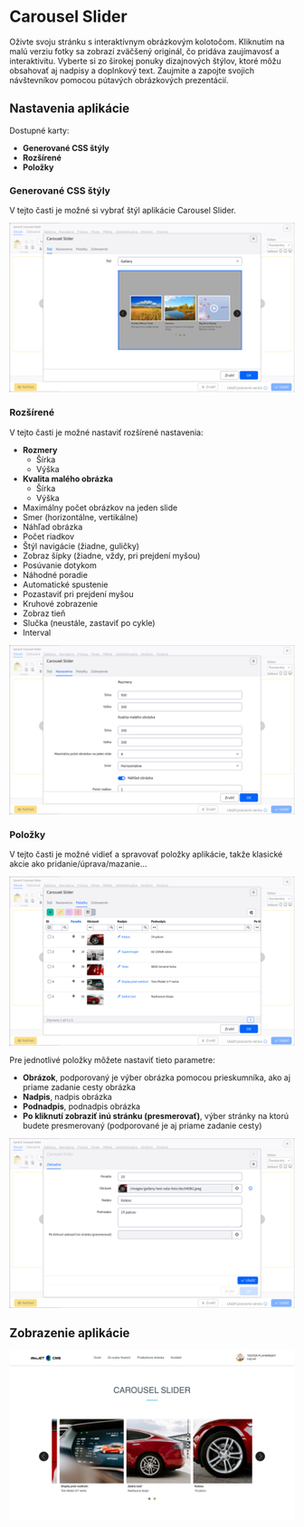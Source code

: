 # Carousel Slider

Oživte svoju stránku s interaktívnym obrázkovým kolotočom. Kliknutím na malú verziu fotky sa zobrazí zväčšený originál, čo pridáva zaujímavosť a interaktivitu. Vyberte si zo širokej ponuky dizajnových štýlov, ktoré môžu obsahovať aj nadpisy a doplnkový text. Zaujmite a zapojte svojich návštevníkov pomocou pútavých obrázkových prezentácií.

## Nastavenia aplikácie

Dostupné karty:

- **Generované CSS štýly**
- **Rozšírené**
- **Položky**

### Generované CSS štýly

V tejto časti je možné si vybrať štýl aplikácie Carousel Slider.

![](editor-style.png)

### Rozšírené

V tejto časti je možné nastaviť rozšírené nastavenia:

- **Rozmery**
  - Šírka
  - Výška
- **Kvalita malého obrázka**
  - Šírka
  - Výška
- Maximálny počet obrázkov na jeden slide
- Smer (horizontálne, vertikálne)
- Náhľad obrázka
- Počet riadkov
- Štýl navigácie (žiadne, guličky)
- Zobraz šípky (žiadne, vždy, pri prejdení myšou)
- Posúvanie dotykom
- Náhodné poradie
- Automatické spustenie
- Pozastaviť pri prejdení myšou
- Kruhové zobrazenie
- Zobraz tieň
- Slučka (neustále, zastaviť po cykle)
- Interval

![](editor-settings.png)

### Položky

V tejto časti je možné vidieť a spravovať položky aplikácie, takže klasické akcie ako pridanie/úprava/mazanie…

![](editor-items.png)

Pre jednotlivé položky môžete nastaviť tieto parametre:

- **Obrázok**, podporovaný je výber obrázka pomocou prieskumníka, ako aj priame zadanie cesty obrázka
- **Nadpis**, nadpis obrázka
- **Podnadpis**, podnadpis obrázka
- **Po kliknutí zobraziť inú stránku (presmerovať)**, výber stránky na ktorú budete presmerovaný (podporované je aj priame zadanie cesty)

![](editor-items-edit.png)

## Zobrazenie aplikácie

![](carousel.png)
